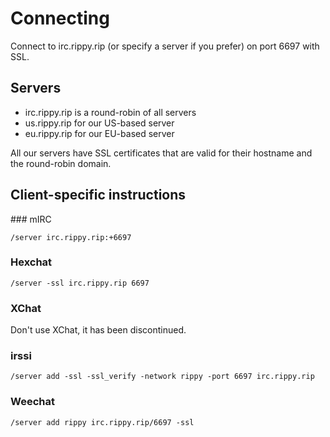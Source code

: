 # Connecting

Connect to irc.rippy.rip (or specify a server if you prefer) on port 6697 with SSL.

## Servers

* irc.rippy.rip is a round-robin of all servers
* us.rippy.rip for our US-based server
* eu.rippy.rip for our EU-based server

All our servers have SSL certificates that are valid for their hostname and the round-robin domain.

## Client-specific instructions

### mIRC

`/server irc.rippy.rip:+6697`

### Hexchat

`/server -ssl irc.rippy.rip 6697`

### XChat

Don't use XChat, it has been discontinued.

### irssi

`/server add -ssl -ssl_verify -network rippy -port 6697 irc.rippy.rip`

### Weechat

`/server add rippy irc.rippy.rip/6697 -ssl`
